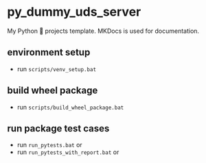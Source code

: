 # py_dummy_uds_server

My Python 🐍 projects template. MKDocs is used for documentation.

## environment setup

* run `scripts/venv_setup.bat`

## build wheel package

* run `scripts/build_wheel_package.bat`

## run package test cases

* run `run_pytests.bat` or
* run `run_pytests_with_report.bat` or